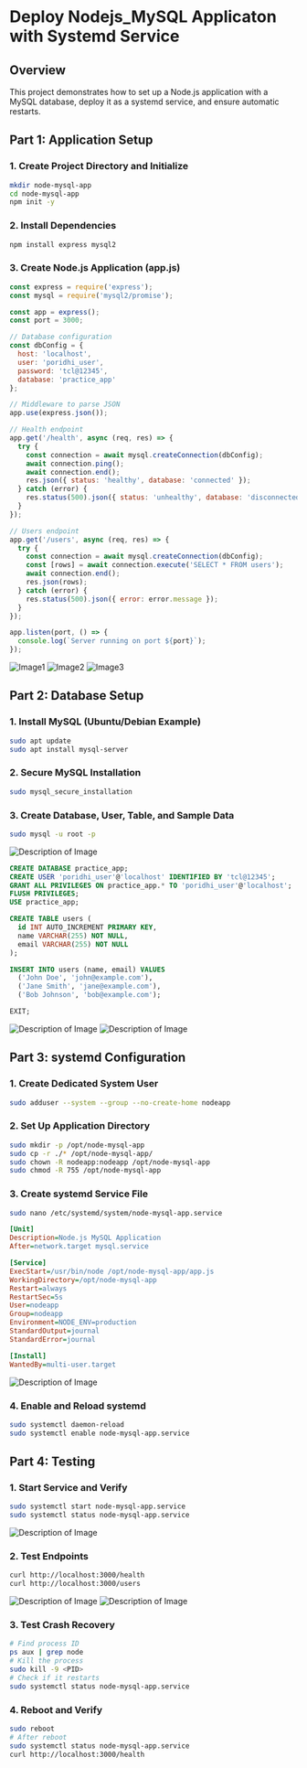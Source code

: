 # Deploy Nodejs_MySQL Applicaton with Systemd Service


## Overview

This project demonstrates how to set up a Node.js application with a MySQL database, deploy it as a systemd service, and ensure automatic restarts.

## Part 1: Application Setup

### 1. Create Project Directory and Initialize

```bash
mkdir node-mysql-app
cd node-mysql-app
npm init -y
```

### 2. Install Dependencies

```bash
npm install express mysql2
```

### 3. Create Node.js Application (app.js)

```javascript
const express = require('express');
const mysql = require('mysql2/promise');

const app = express();
const port = 3000;

// Database configuration
const dbConfig = {
  host: 'localhost',
  user: 'poridhi_user',
  password: 'tcl@12345',
  database: 'practice_app'
};

// Middleware to parse JSON
app.use(express.json());

// Health endpoint
app.get('/health', async (req, res) => {
  try {
    const connection = await mysql.createConnection(dbConfig);
    await connection.ping();
    await connection.end();
    res.json({ status: 'healthy', database: 'connected' });
  } catch (error) {
    res.status(500).json({ status: 'unhealthy', database: 'disconnected', error: error.message });
  }
});

// Users endpoint
app.get('/users', async (req, res) => {
  try {
    const connection = await mysql.createConnection(dbConfig);
    const [rows] = await connection.execute('SELECT * FROM users');
    await connection.end();
    res.json(rows);
  } catch (error) {
    res.status(500).json({ error: error.message });
  }
});

app.listen(port, () => {
  console.log(`Server running on port ${port}`);
});
```
![Image1](https://github.com/cloudybdone/Deploy_Nodejs_MySQL_App/blob/main/Screenshot%20from%202025-03-30%2010-09-38.png)
![Image2](https://github.com/cloudybdone/Deploy_Nodejs_MySQL_App/blob/main/Screenshot%20from%202025-03-30%2010-10-34.png)
![Image3](https://github.com/cloudybdone/Deploy_Nodejs_MySQL_App/blob/main/Screenshot%20from%202025-03-30%2010-11-04.png)

## Part 2: Database Setup

### 1. Install MySQL (Ubuntu/Debian Example)

```bash
sudo apt update
sudo apt install mysql-server
```

### 2. Secure MySQL Installation

```bash
sudo mysql_secure_installation
```

### 3. Create Database, User, Table, and Sample Data

```bash
sudo mysql -u root -p
```
![Description of Image](https://github.com/cloudybdone/Deploy_Nodejs_MySQL_App/blob/main/Screenshot%20from%202025-03-30%2010-13-12.png)

```sql
CREATE DATABASE practice_app;
CREATE USER 'poridhi_user'@'localhost' IDENTIFIED BY 'tcl@12345';
GRANT ALL PRIVILEGES ON practice_app.* TO 'poridhi_user'@'localhost';
FLUSH PRIVILEGES;
USE practice_app;

CREATE TABLE users (
  id INT AUTO_INCREMENT PRIMARY KEY,
  name VARCHAR(255) NOT NULL,
  email VARCHAR(255) NOT NULL
);

INSERT INTO users (name, email) VALUES
  ('John Doe', 'john@example.com'),
  ('Jane Smith', 'jane@example.com'),
  ('Bob Johnson', 'bob@example.com');

EXIT;
```
![Description of Image](https://github.com/cloudybdone/Deploy_Nodejs_MySQL_App/blob/main/Screenshot%20from%202025-03-30%2010-14-12.png)
![Description of Image](https://github.com/cloudybdone/Deploy_Nodejs_MySQL_App/blob/main/Screenshot%20from%202025-03-30%2010-16-00.png)



## Part 3: systemd Configuration

### 1. Create Dedicated System User

```bash
sudo adduser --system --group --no-create-home nodeapp
```

### 2. Set Up Application Directory

```bash
sudo mkdir -p /opt/node-mysql-app
sudo cp -r ./* /opt/node-mysql-app/
sudo chown -R nodeapp:nodeapp /opt/node-mysql-app
sudo chmod -R 755 /opt/node-mysql-app
```

### 3. Create systemd Service File

```bash
sudo nano /etc/systemd/system/node-mysql-app.service
```

```ini
[Unit]
Description=Node.js MySQL Application
After=network.target mysql.service

[Service]
ExecStart=/usr/bin/node /opt/node-mysql-app/app.js
WorkingDirectory=/opt/node-mysql-app
Restart=always
RestartSec=5s
User=nodeapp
Group=nodeapp
Environment=NODE_ENV=production
StandardOutput=journal
StandardError=journal

[Install]
WantedBy=multi-user.target
```
![Description of Image](https://github.com/cloudybdone/Deploy_Nodejs_MySQL_App/blob/main/Screenshot%20from%202025-03-30%2010-16-42.png)

### 4. Enable and Reload systemd

```bash
sudo systemctl daemon-reload
sudo systemctl enable node-mysql-app.service
```

## Part 4: Testing

### 1. Start Service and Verify

```bash
sudo systemctl start node-mysql-app.service
sudo systemctl status node-mysql-app.service
```
![Description of Image](https://github.com/cloudybdone/Deploy_Nodejs_MySQL_App/blob/main/Screenshot%20from%202025-03-30%2010-17-23.png)

### 2. Test Endpoints

```bash
curl http://localhost:3000/health
curl http://localhost:3000/users
```
![Description of Image](https://github.com/cloudybdone/Deploy_Nodejs_MySQL_App/blob/main/Screenshot%20from%202025-03-30%2010-18-58.png)
![Description of Image](https://github.com/cloudybdone/Deploy_Nodejs_MySQL_App/blob/main/Screenshot%20from%202025-03-30%2010-19-11.png)


### 3. Test Crash Recovery

```bash
# Find process ID
ps aux | grep node
# Kill the process
sudo kill -9 <PID>
# Check if it restarts
sudo systemctl status node-mysql-app.service
```

### 4. Reboot and Verify

```bash
sudo reboot
# After reboot
sudo systemctl status node-mysql-app.service
curl http://localhost:3000/health
```

